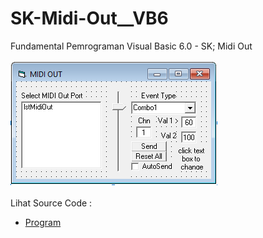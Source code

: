 # SK-Midi-Out__VB6
Fundamental Pemrograman Visual Basic 6.0 - SK; Midi Out<br><br>
<img src="https://github.com/RizkyKhapidsyah/SK-Midi-Out__VB6/blob/main/result/001.PNG"><br><br>
Lihat Source Code : <br>
- <a href="https://github.com/RizkyKhapidsyah/SK-Midi-Out__VB6">Program</a>
